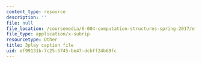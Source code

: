 ```yaml
---
content_type: resource
description: ''
file: null
file_location: /coursemedia/6-004-computation-structures-spring-2017/ef99131b7c255745be47dcbff24b69fc_GBL28_Tw6UQ.vtt
file_type: application/x-subrip
resourcetype: Other
title: 3play caption file
uid: ef99131b-7c25-5745-be47-dcbff24b69fc
---
```

